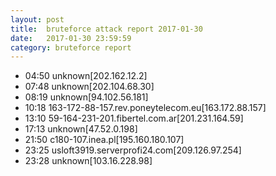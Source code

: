 ```yaml
---
layout: post
title:  bruteforce attack report 2017-01-30
date:   2017-01-30 23:59:59
category: bruteforce report
---
```


* 04:50 unknown[202.162.12.2]
* 07:48 unknown[202.104.68.30]
* 08:19 unknown[94.102.56.181]
* 10:18 163-172-88-157.rev.poneytelecom.eu[163.172.88.157]
* 13:10 59-164-231-201.fibertel.com.ar[201.231.164.59]
* 17:13 unknown[47.52.0.198]
* 21:50 c180-107.inea.pl[195.160.180.107]
* 23:25 usloft3919.serverprofi24.com[209.126.97.254]
* 23:28 unknown[103.16.228.98]
